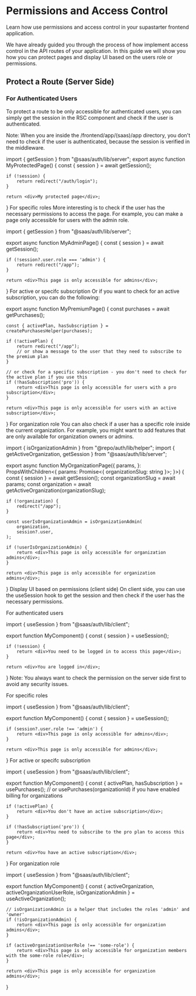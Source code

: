 # Permissions and Access Control

Learn how use permissions and access control in your supastarter frontend application.

We have already guided you through the process of how implement access control in the API routes of your application. In this guide we will show you how you can protect pages and display UI based on the users role or permissions.

## Protect a Route (Server Side)

### For Authenticated Users
To protect a route to be only accessible for authenticated users, you can simply get the session in the RSC component and check if the user is authenticated.

Note: When you are inside the /frontend/app/(saas)/app directory, you don't need to check if the user is authenticated, because the session is verified in the middleware.


import { getSession } from "@saas/auth/lib/server";
export async function MyProtectedPage() {
    const { session } = await getSession();
 
    if (!session) {
        return redirect("/auth/login");
    }
 
    return <div>My protected page</div>;
}
For specific roles
More interesting is to check if the user has the necessary permissions to access the page. For example, you can make a page only accessible for users with the admin role.


import { getSession } from "@saas/auth/lib/server";
 
export async function MyAdminPage() {
    const { session } = await getSession();
 
    if (!session?.user.role === 'admin') {
        return redirect("/app");
    }
 
    return <div>This page is only accessible for admins</div>;
}
For active or specifc subscription
Or if you want to check for an active subscription, you can do the following:


export async function MyPremiumPage() {
    const purchases = await getPurchases();
    
    const { activePlan, hasSubscription } = createPurchasesHelper(purchases);
 
    if (!activePlan) {
        return redirect("/app");
        // or show a message to the user that they need to subscribe to the premium plan
    }
 
    // or check for a specific subscription - you don't need to check for the active plan if you use this
    if (!hasSubscription('pro')) {
        return <div>This page is only accessible for users with a pro subscription</div>;
    }
 
    return <div>This page is only accessible for users with an active subscription</div>;
}
For organization role
You can also check if a user has a specific role inside the current organization. For example, you might want to add features that are only available for organization owners or admins.


import { isOrganizationAdmin } from "@repo/auth/lib/helper";
import { getActiveOrganization, getSession } from "@saas/auth/lib/server";
 
export async function MyOrganizationPage({
	params,
}: PropsWithChildren<{
	params: Promise<{ organizationSlug: string }>;
}>) {
    const { session } = await getSession();
    const organizationSlug = await params;
	const organization = await getActiveOrganization(organizationSlug);
 
    if (!organization) {
		redirect("/app");
	}
 
	const userIsOrganizationAdmin = isOrganizationAdmin(
		organization,
		session?.user,
	);
 
    if (!userIsOrganizationAdmin) {
        return <div>This page is only accessible for organization admins</div>;
    }
 
    return <div>This page is only accessible for organization admins</div>;
}
Display UI based on permissions (client side)
On client side, you can use the useSession hook to get the session and then check if the user has the necessary permissions.

For authenticated users

import { useSession } from "@saas/auth/lib/client";
 
export function MyComponent() {
    const { session } = useSession();
 
    if (!session) {
        return <div>You need to be logged in to access this page</div>;
    }
 
    return <div>You are logged in</div>;
}
Note: You always want to check the permission on the server side first to avoid any security issues.

For specific roles

import { useSession } from "@saas/auth/lib/client";
 
export function MyComponent() {
    const { session } = useSession();
 
    if (session?.user.role !== 'admin') {
        return <div>This page is only accessible for admins</div>;
    }
 
    return <div>This page is only accessible for admins</div>;
}
For active or specifc subscription

import { useSession } from "@saas/auth/lib/client";
 
export function MyComponent() {
    const { activePlan, hasSubscription } = usePurchases(); // or usePurchases(organizationId) if you have enabled billing for organizations
 
    if (!activePlan) {
        return <div>You don't have an active subscription</div>;
    }
 
    if (!hasSubscription('pro')) {
        return <div>You need to subscribe to the pro plan to access this page</div>;
    }
 
    return <div>You have an active subscription</div>;
}
For organization role

import { useSession } from "@saas/auth/lib/client";
 
export function MyComponent() {
	const { activeOrganization, activeOrganizationUserRole, isOrganizationAdmin } = useActiveOrganization();
 
    // isOrganizationAdmin is a helper that includes the roles 'admin' and 'owner'
    if (!isOrganizationAdmin) {
        return <div>This page is only accessible for organization admins</div>;
    }
 
    if (activeOrganizationUserRole !== 'some-role') {
        return <div>This page is only accessible for organization members with the some-role role</div>;
    }
 
    return <div>This page is only accessible for organization admins</div>;
}
